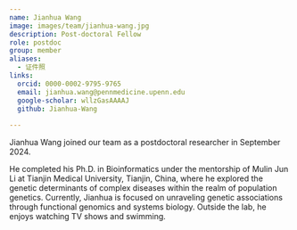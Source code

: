 ```yaml
---
name: Jianhua Wang
image: images/team/jianhua-wang.jpg
description: Post-doctoral Fellow
role: postdoc
group: member
aliases:
  - 证件照
links:
  orcid: 0000-0002-9795-9765
  email: jianhua.wang@pennmedicine.upenn.edu
  google-scholar: wllzGasAAAAJ
  github: Jianhua-Wang
  
---
```


Jianhua Wang joined our team as a postdoctoral researcher in September 2024. 

He completed his Ph.D. in Bioinformatics under the mentorship of Mulin Jun Li at Tianjin Medical University, Tianjin, China, where he explored the genetic determinants of complex diseases within the realm of population genetics. Currently, Jianhua is focused on unraveling genetic associations through functional genomics and systems biology. Outside the lab, he enjoys watching TV shows and swimming.

